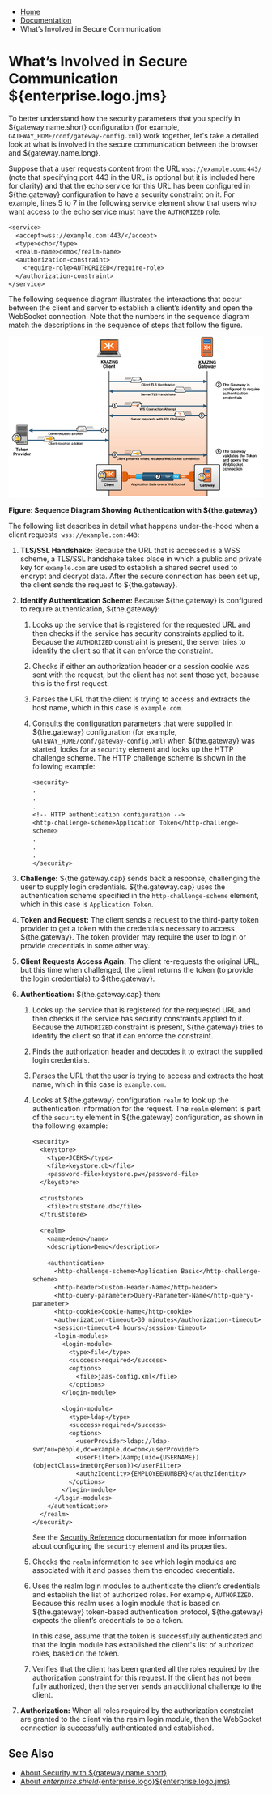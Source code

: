 -   [Home](../../index.md)
-   [Documentation](../index.md)
-   What’s Involved in Secure Communication

<a name="whats_involved"></a>What’s Involved in Secure Communication ${enterprise.logo.jms}
===========================================================================================

To better understand how the security parameters that you specify in ${gateway.name.short} configuration (for example, `GATEWAY_HOME/conf/gateway-config.xml`) work together, let's take a detailed look at what is involved in the secure communication between the browser and ${gateway.name.long}.

Suppose that a user requests content from the URL `wss://example.com:443/` (note that specifying port 443 in the URL is optional but it is included here for clarity) and that the echo service for this URL has been configured in ${the.gateway} configuration to have a security constraint on it. For example, lines 5 to 7 in the following service element show that users who want access to the echo service must have the `AUTHORIZED` role:

``` auto-links:
<service>
  <accept>wss://example.com:443/</accept>
  <type>echo</type>
  <realm-name>demo</realm-name>
  <authorization-constraint>
    <require-role>AUTHORIZED</require-role>
  </authorization-constraint>
</service>
```

The following sequence diagram illustrates the interactions that occur between the client and server to establish a client’s identity and open the WebSocket connection. Note that the numbers in the sequence diagram match the descriptions in the sequence of steps that follow the figure.

![This graphic illustrates the sequence of steps that are listed and described after this figure.](../images/f-security-overview-wss.png)

**Figure: Sequence Diagram Showing Authentication with ${the.gateway}**


The following list describes in detail what happens under-the-hood when a client requests` wss://example.com:443`:

1.  **TLS/SSL Handshake:** Because the URL that is accessed is a WSS scheme, a TLS/SSL handshake takes place in which a public and private key for `example.com` are used to establish a shared secret used to encrypt and decrypt data. After the secure connection has been set up, the client sends the request to ${the.gateway}.
2.  **Identify Authentication Scheme:** Because ${the.gateway} is configured to require authentication, ${the.gateway}:
    1.  Looks up the service that is registered for the requested URL and then checks if the service has security constraints applied to it. Because the `AUTHORIZED` constraint is present, the server tries to identify the client so that it can enforce the constraint.
    2.  Checks if either an authorization header or a session cookie was sent with the request, but the client has not sent those yet, because this is the first request.
    3.  Parses the URL that the client is trying to access and extracts the host name, which in this case is `example.com`.
    4.  Consults the configuration parameters that were supplied in ${the.gateway} configuration (for example, `GATEWAY_HOME/conf/gateway-config.xml`) when ${the.gateway} was started, looks for a `security` element and looks up the HTTP challenge scheme. The HTTP challenge scheme is shown in the following example:

        ``` auto-links:
        <security>
        .
        .
        .
        <!-- HTTP authentication configuration -->
        <http-challenge-scheme>Application Token</http-challenge-scheme>
        .
        .
        .
        </security>
        ```

3.  **Challenge:** ${the.gateway.cap} sends back a response, challenging the user to supply login credentials. ${the.gateway.cap} uses the authentication scheme specified in the `http-challenge-scheme` element, which in this case is `Application Token`.
4.  **Token and Request:** The client sends a request to the third-party token provider to get a token with the credentials necessary to access ${the.gateway}. The token provider may require the user to login or provide credentials in some other way.
5.  **Client Requests Access Again:** The client re-requests the original URL, but this time when challenged, the client returns the token (to provide the login credentials) to ${the.gateway}.
6.  **Authentication:** ${the.gateway.cap} then:
    1.  Looks up the service that is registered for the requested URL and then checks if the service has security constraints applied to it. Because the `AUTHORIZED` constraint is present, ${the.gateway} tries to identify the client so that it can enforce the constraint.
    2.  Finds the authorization header and decodes it to extract the supplied login credentials.
    3.  Parses the URL that the user is trying to access and extracts the host name, which in this case is `example.com`.
    4.  Looks at ${the.gateway} configuration `realm` to look up the authentication information for the request. The `realm` element is part of the `security` element in ${the.gateway} configuration, as shown in the following example:

        ``` auto-links:
        <security>
          <keystore>
            <type>JCEKS</type>
            <file>keystore.db</file>
            <password-file>keystore.pw</password-file>
          </keystore>

          <truststore>
            <file>truststore.db</file>
          </truststore>

          <realm>
            <name>demo</name>
            <description>Demo</description>

            <authentication>
              <http-challenge-scheme>Application Basic</http-challenge-scheme>
              <http-header>Custom-Header-Name</http-header>
              <http-query-parameter>Query-Parameter-Name</http-query-parameter>
              <http-cookie>Cookie-Name</http-cookie>
              <authorization-timeout>30 minutes</authorization-timeout>
              <session-timeout>4 hours</session-timeout>
              <login-modules>
                <login-module>
                  <type>file</type>
                  <success>required</success>
                  <options>
                    <file>jaas-config.xml</file>
                  </options>
                </login-module>

                <login-module>
                  <type>ldap</type>
                  <success>required</success>
                  <options>
                    <userProvider>ldap://ldap-svr/ou=people,dc=example,dc=com</userProvider>
                    <userFilter>(&amp;(uid={USERNAME})(objectClass=inetOrgPerson))</userFilter>
                    <authzIdentity>{EMPLOYEENUMBER}</authzIdentity>
                  </options>
                </login-module>
              </login-modules>
            </authentication>
          </realm>
        </security>
        ```

        See the [Security Reference](../admin-reference/r_conf_security.md) documentation for more information about configuring the `security` element and its properties.

    5.  Checks the `realm` information to see which login modules are associated with it and passes them the encoded credentials.
    6.  Uses the realm login modules to authenticate the client’s credentials and establish the list of authorized roles. For example, `AUTHORIZED`. Because this realm uses a login module that is based on ${the.gateway} token-based authentication protocol, ${the.gateway} expects the client’s credentials to be a token.

        In this case, assume that the token is successfully authenticated and that the login module has established the client's list of authorized roles, based on the token.

    7.  Verifies that the client has been granted all the roles required by the authorization constraint for this request. If the client has not been fully authorized, then the server sends an additional challenge to the client.

7.  **Authorization:** When all roles required by the authorization constraint are granted to the client via the realm login module, then the WebSocket connection is successfully authenticated and established.

<a name="seealso"></a>See Also
------------------------------

-   [About Security with ${gateway.name.short}](c_sec_security.md)
-   [About ${enterprise.shield}${enterprise.logo}${enterprise.logo.jms}](../reverse-connectivity/o_rc_checklist.md#whatis)


